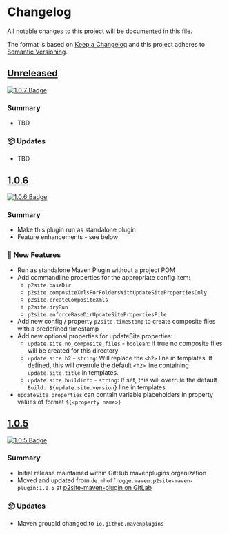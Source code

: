 # Changelog

All notable changes to this project will be documented in this file.

The format is based on [Keep a Changelog](http://keepachangelog.com/)
and this project adheres to [Semantic Versioning](http://semver.org/).

<!-- Format restrictions - see https://common-changelog.org and https://keepachangelog.com/ for details -->
<!-- Each Release must start with a line for the release version of exactly this format: ## [version] -->
<!-- The subsequent comment lines start with a space - not to irritate the release scripts parser!
 ## [major.minor.micro]
 <empty line> - optional sub sections may follow like:
 ### Added:
 - This feature was added
 <empty line>
 ### Changed:
 - This feature was changed
 <empty line>
 ### Removed:
 - This feature was removed
 <empty line>
 ### Fixed:
 - This issue was fixed
 <empty line>
 <empty line> - next line is the starting of the previous release
 ## [major.minor.micro]
 <empty line>
 <...>
 !!! In addition the compare URL links are to be maintained at the end of this CHANGELOG.md as follows.
     These links provide direct access to the GitHub compare vs. the previous release.
     The particular link of a released version will be copied to the release notes of a release accordingly.
     At the end of this file appropriate compare links have to be maintained for each release version in format:
 
  +-current release version
  |
  |                   +-URL to this repo             previous release version tag-+       +-current release version tag
  |                   |                                                           |       |
 [major.minor.micro]: https://github.com/mavenplugins/p2site-maven-plugin/compare/vM.N.u..vM.N.u
-->
<!--
## [Unreleased]

### 🚨 Removed
- TBD

### 💥 Breaking
- TBD

### 📢 Deprecated
- TBD

### 🚀 New Features
- TBD

### 🐛 Fixes
- TBD

### ✨ Improvements
- TBD

### 🔧 Internal Changes
- TBD

### 🚦 Tests
- TBD

### 📦 Updates
- TBD

### 🔒 Security
- TBD

### 📝 Documentation Updates
- TBD
-->

## [Unreleased]
<!-- !!! Align version in badge URLs as well !!! -->
[![1.0.7 Badge](https://img.shields.io/nexus/r/io.github.mavenplugins/p2site-maven-plugin?server=https://s01.oss.sonatype.org&label=Maven%20Central&queryOpt=:v=1.0.7)](https://central.sonatype.com/artifact/io.github.mavenplugins/p2site-maven-plugin/1.0.7)

### Summary
- TBD

### 📦 Updates
- TBD


## [1.0.6]
<!-- !!! Align version in badge URLs as well !!! -->
[![1.0.6 Badge](https://img.shields.io/nexus/r/io.github.mavenplugins/p2site-maven-plugin?server=https://s01.oss.sonatype.org&label=Maven%20Central&queryOpt=:v=1.0.6)](https://central.sonatype.com/artifact/io.github.mavenplugins/p2site-maven-plugin/1.0.6)

### Summary
- Make this plugin run as standalone plugin
- Feature enhancements - see below

### 🚀 New Features
- Run as standalone Maven Plugin without a project POM
- Add commandline properties for the appropriate config item:
  - `p2site.baseDir`
  - `p2site.compositeXmlsForFoldersWithUpdateSitePropertiesOnly`
  - `p2site.createCompositeXmls`
  - `p2site.dryRun`
  - `p2site.enforceBaseDirUpdateSitePropertiesFile`
- Add new config / property `p2site.timeStamp` to create composite files with a predefined timestamp
- Add new optional properties for updateSite.properties:
  - `update.site.no_composite_files` - `boolean`: If true no composite files will be created for this directory
  - `update.site.h2` - `string`: Will replace the `<h2>` line in templates. If defined, this will overrule the default `<h2>` line containing `update.site.title` in templates.
  - `update.site.buildinfo` - `string`: If set, this will overrule the default `Build: ${update.site.version}` line in templates.
- `updateSite.properties` can contain variable placeholders in property values of format `${<property name>}`


## [1.0.5]
<!-- !!! Align version in badge URLs as well !!! -->
[![1.0.5 Badge](https://img.shields.io/nexus/r/io.github.mavenplugins/p2site-maven-plugin?server=https://s01.oss.sonatype.org&label=Maven%20Central&queryOpt=:v=1.0.5)](https://central.sonatype.com/artifact/io.github.mavenplugins/p2site-maven-plugin/1.0.5)

### Summary
- Initial release maintained within GitHub mavenplugins organization
- Moved and updated from `de.mhoffrogge.maven:p2site-maven-plugin:1.0.5` at [p2site-maven-plugin on GitLab](https://gitlab.com/mhopen/maven-plugins/-/tree/master/p2site-maven-plugin?ref_type=heads)

### 📦 Updates
- Maven groupId changed to `io.github.mavenplugins`


<!--
## []

### NeverReleased
- This is just a dummy placeholder to make the parser of GHCICD/release-notes-from-changelog@v1 happy!
-->

[Unreleased]: https://github.com/mavenplugins/p2site-maven-plugin/compare/v1.0.6..HEAD
[1.0.6]: https://github.com/mavenplugins/p2site-maven-plugin/compare/v1.0.5..v1.0.6
[1.0.5]: https://github.com/mavenplugins/p2site-maven-plugin/releases/tag/v1.0.5
